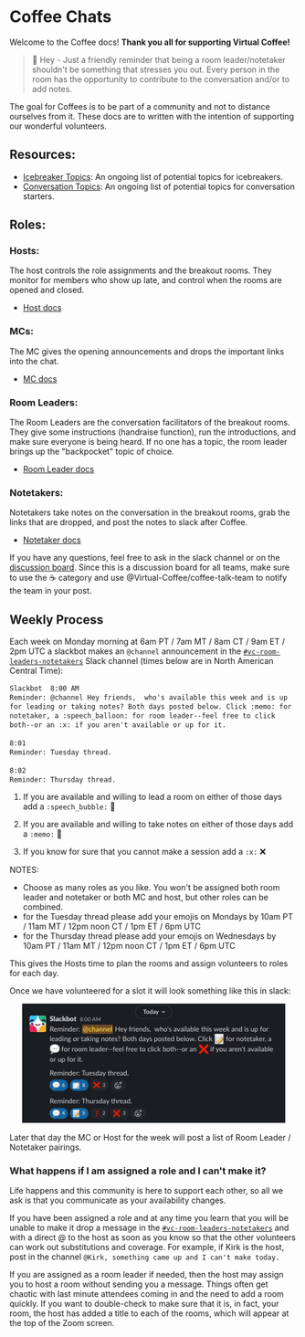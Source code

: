 # Coffee Chats

Welcome to the Coffee docs! **Thank you all for supporting Virtual Coffee!**

> :triangular_flag_on_post: Hey - Just a friendly reminder that being a room leader/notetaker shouldn't be something that stresses you out. Every person in the room has the opportunity to contribute to the conversation and/or to add notes.

The goal for Coffees is to be part of a community and not to distance ourselves from it. These docs are to written with the intention of supporting our wonderful volunteers.

## Resources:

- [Icebreaker Topics](./icebreaker-topics.md): An ongoing list of potential topics for icebreakers.
- [Conversation Topics](./topic-suggestions.md): An ongoing list of potential topics for conversation starters.

## Roles:

### Hosts:

The host controls the role assignments and the breakout rooms. They monitor for members who show up late, and control when the rooms are opened and closed.

- [Host docs](./Hosts)

### MCs:

The MC gives the opening announcements and drops the important links into the chat.

- [MC docs](./MCs)

### Room Leaders:

The Room Leaders are the conversation facilitators of the breakout rooms. They give some instructions (handraise function), run the introductions, and make sure everyone is being heard. If no one has a topic, the room leader brings up the "backpocket" topic of choice.

- [Room Leader docs](./RoomLeaders-ConversationFacilitators)

### Notetakers:

Notetakers take notes on the conversation in the breakout rooms, grab the links that are dropped, and post the notes to slack after Coffee.

- [Notetaker docs](./Notetakers)

If you have any questions, feel free to ask in the slack channel or on the [discussion board](https://github.com/Virtual-Coffee/VC-Community-Docs/discussions). Since this is a discussion board for all teams, make sure to use the ☕ category and use @Virtual-Coffee/coffee-talk-team to notify the team in your post.

## Weekly Process

Each week on Monday morning at 6am PT / 7am MT / 8am CT / 9am ET / 2pm UTC a slackbot makes an `@channel` announcement in the [`#vc-room-leaders-notetakers`](https://virtual-coffee-group.slack.com/archives/G01GR1BGRL7) Slack channel (times below are in North American Central Time):

```
Slackbot  8:00 AM
Reminder: @channel Hey friends,  who's available this week and is up for leading or taking notes? Both days posted below. Click :memo: for notetaker, a :speech_balloon: for room leader--feel free to click both--or an :x: if you aren't available or up for it.

8:01
Reminder: Tuesday thread.

8:02
Reminder: Thursday thread.
```

1. If you are available and willing to lead a room on either of those days add a `:speech_bubble:` 💬

1. If you are available and willing to take notes on either of those days add a `:memo:` 📝

1. If you know for sure that you cannot make a session add a `:x:` ❌

NOTES:

- Choose as many roles as you like. You won't be assigned both room leader and notetaker or both MC and host, but other roles can be combined.
- for the Tuesday thread please add your emojis on Mondays by 10am PT / 11am MT / 12pm noon CT / 1pm ET / 6pm UTC
- for the Thursday thread please add your emojis on Wednesdays by 10am PT / 11am MT / 12pm noon CT / 1pm ET / 6pm UTC

This gives the Hosts time to plan the rooms and assign volunteers to roles for each day.

Once we have volunteered for a slot it will look something like this in slack:

<p align="center">
<img src="./example_volunteer_poll.png"/>
</p>

Later that day the MC or Host for the week will post a list of Room Leader / Notetaker pairings.

### What happens if I am assigned a role and I can't make it?

Life happens and this community is here to support each other, so all we ask is that you communicate as your availability changes.

If you have been assigned a role and at any time you learn that you will be unable to make it drop a message in the [`#vc-room-leaders-notetakers`](https://virtual-coffee-group.slack.com/archives/G01GR1BGRL7) and with a direct @ to the host as soon as you know so that the other volunteers can work out substitutions and coverage. For example, if Kirk is the host, post in the channel `@Kirk, something came up and I can't make today.`

If you are assigned as a room leader if needed, then the host may assign you to host a room without sending you a message. Things often get chaotic with last minute attendees coming in and the need to add a room quickly. If you want to double-check to make sure that it is, in fact, your room, the host has added a title to each of the rooms, which will appear at the top of the Zoom screen.
